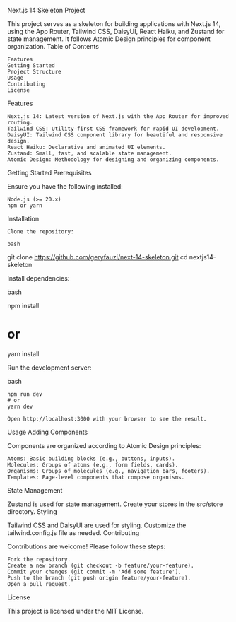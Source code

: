 Next.js 14 Skeleton Project

This project serves as a skeleton for building applications with Next.js 14, using the App Router, Tailwind CSS, DaisyUI, React Haiku, and Zustand for state management. It follows Atomic Design principles for component organization.
Table of Contents

    Features
    Getting Started
    Project Structure
    Usage
    Contributing
    License

Features

    Next.js 14: Latest version of Next.js with the App Router for improved routing.
    Tailwind CSS: Utility-first CSS framework for rapid UI development.
    DaisyUI: Tailwind CSS component library for beautiful and responsive design.
    React Haiku: Declarative and animated UI elements.
    Zustand: Small, fast, and scalable state management.
    Atomic Design: Methodology for designing and organizing components.

Getting Started
Prerequisites

Ensure you have the following installed:

    Node.js (>= 20.x)
    npm or yarn

Installation

    Clone the repository:

    bash

git clone https://github.com/geryfauzi/next-14-skeleton.git
cd nextjs14-skeleton

Install dependencies:

bash

npm install
# or
yarn install

Run the development server:

bash

    npm run dev
    # or
    yarn dev

    Open http://localhost:3000 with your browser to see the result.

Usage
Adding Components

Components are organized according to Atomic Design principles:

    Atoms: Basic building blocks (e.g., buttons, inputs).
    Molecules: Groups of atoms (e.g., form fields, cards).
    Organisms: Groups of molecules (e.g., navigation bars, footers).
    Templates: Page-level components that compose organisms.

State Management

Zustand is used for state management. Create your stores in the src/store directory.
Styling

Tailwind CSS and DaisyUI are used for styling. Customize the tailwind.config.js file as needed.
Contributing

Contributions are welcome! Please follow these steps:

    Fork the repository.
    Create a new branch (git checkout -b feature/your-feature).
    Commit your changes (git commit -m 'Add some feature').
    Push to the branch (git push origin feature/your-feature).
    Open a pull request.

License

This project is licensed under the MIT License.